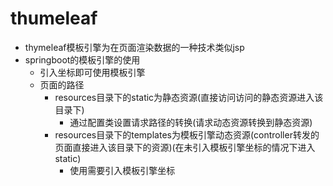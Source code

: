 # thumeleaf

* thymeleaf模板引擎为在页面渲染数据的一种技术类似jsp
* springboot的模板引擎的使用
  * 引入坐标即可使用模板引擎
  * 页面的路径
    * resources目录下的static为静态资源(直接访问访问的静态资源进入该目录下)
      * 通过配置类设置请求路径的转换(请求动态资源转换到静态资源)
    * resources目录下的templates为模板引擎动态资源(controller转发的页面直接进入该目录下的资源)(在未引入模板引擎坐标的情况下进入static)
      * 使用需要引入模板引擎坐标
  